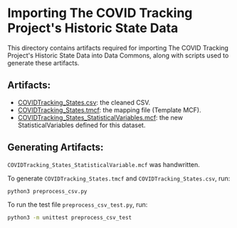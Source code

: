 # Importing The COVID Tracking Project's Historic State Data

This directory contains artifacts required for importing
The COVID Tracking Project's Historic State Data
into Data Commons, along with scripts used to generate these artifacts.

## Artifacts:

- [COVIDTracking_States.csv](COVIDTracking_States.csv): the cleaned CSV.
- [COVIDTracking_States.tmcf](COVIDTracking_States.tmcf): the mapping file (Template MCF).
- [COVIDTracking_States_StatisticalVariables.mcf](COVIDTracking_States_StatisticalVariables.mcf):
  the new StatisticalVariables defined for this dataset.

## Generating Artifacts:

`COVIDTracking_States_StatisticalVariable.mcf` was handwritten.

To generate `COVIDTracking_States.tmcf` and `COVIDTracking_States.csv`, run:

```bash
python3 preprocess_csv.py
```

To run the test file `preprocess_csv_test.py`, run:

```bash
python3 -m unittest preprocess_csv_test
```
